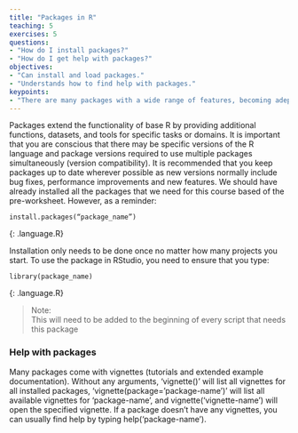 ```yaml
---
title: "Packages in R"
teaching: 5
exercises: 5
questions:
- "How do I install packages?"
- "How do I get help with packages?"
objectives:
- "Can install and load packages."
- "Understands how to find help with packages."
keypoints:
- "There are many packages with a wide range of features, becoming adept at utlilsiing packages is key to getting the most out of R"
---
```


Packages extend the functionality of base R by providing additional functions, datasets, and tools for specific tasks or domains. It is important that you are conscious that there may be specific versions of the R language and package versions required to use multiple packages simultaneously (version compatibility). It is recommended that you keep packages up to date wherever possible as new versions normally include bug fixes, performance improvements and new features. We should have already installed all the packages that we need for this course based of the pre-worksheet. However, as a reminder:

```
install.packages(“package_name”)
```
{: .language.R}

Installation only needs to be done once no matter how many projects you start. To use the package in RStudio, you need to ensure that you type:

```
library(package_name) 
```
{: .language.R}

> Note:   
> This will need to be added to the beginning of every script that needs this package


### Help with packages

Many packages come with vignettes (tutorials and extended example documentation). Without any arguments, ‘vignette()’ will list all vignettes for all installed packages, ‘vignette(package=’package-name’)’ will list all available vignettes for ‘package-name’, and vignette(‘vignette-name’) will open the specified vignette. If a package doesn’t have any vignettes, you can usually find help by typing help(‘package-name’).
